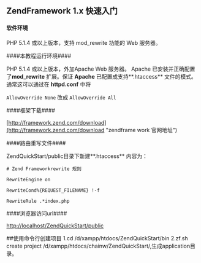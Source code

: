 ## ZendFramework 1.x 快速入门 ##

#### 软件环境 ###

PHP 5.1.4 或以上版本，支持 mod_rewrite 功能的 Web 服务器。

####本教程运行环境####

PHP 5.1.4 或以上版本，外加Apache Web 服务器。 Apache 已安装并正确配置了**mod_rewrite** 扩展。保证 **Apache** 已配置成支持**.htaccess** 文件的模式。通常这可以通过在 **httpd.conf** 中将

`AllowOverride None` 改成 `AllowOverride All`

####框架下载####

[http://framework.zend.com/download](http://framework.zend.com/download "zendframe work 官网地址")

####路由重写文件####

ZendQuickStart/public目录下新建**.htaccess** 内容为：

    # Zend Frameworkrewrite 规则

	RewriteEngine on

	RewriteCond%{REQUEST_FILENAME} !-f

	RewriteRule .*index.php
####浏览器访问url####

[http://localhost/ZendQuickStart/public](http://localhost/ZendQuickStart/public)

##使用命令行创建项目
	1.cd /d/xampp/htdocs/ZendQuickStart/bin
	2.zf.sh create project /d/xampp/htdocs/chainw/ZendQuickStart/,生成application目录。
